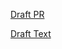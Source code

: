 [Draft PR](https://github.com/vmware-tanzu/cartographer/pull/319)

[Draft Text](https://github.com/vmware-tanzu/cartographer/blob/rfc-0015-supply-chain-selection-through-traits-impl/rfc/rfc-0015-supply-chain-selection-through-traits.md)
